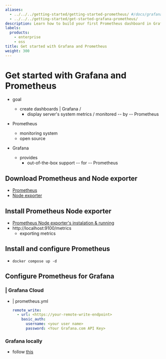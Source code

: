 ```yaml
---
aliases:
  - ../../../getting-started/getting-started-prometheus/ #/docs/grafana/latest/getting-started/getting-started-prometheus
  - ../../../getting-started/get-started-grafana-prometheus/
description: Learn how to build your first Prometheus dashboard in Grafana.
labels:
  products:
    - enterprise
    - oss
title: Get started with Grafana and Prometheus
weight: 300
---
```


# Get started with Grafana and Prometheus

* goal
  * create dashboards | Grafana /
    * display server's system metrics / monitored -- by -- Prometheus

* Prometheus
  * monitoring system
  * open source
* Grafana
  * provides
    * out-of-the-box support -- for -- Prometheus

## Download Prometheus and Node exporter

- [Prometheus](https://prometheus.io/download/#prometheus)
- [Node exporter](https://prometheus.io/download/#node_exporter)

## Install Prometheus Node exporter

* [Prometheus Node exporter's instalation & running](https://prometheus.io/docs/guides/node-exporter/#installing-and-running-the-node-exporter)
* http://localhost:9100/metrics
  * exporting metrics

## Install and configure Prometheus

* `docker compose up -d`

## Configure Prometheus for Grafana
### | Grafana Cloud
* | prometheus.yml
  ```yaml
  remote_write:
    - url: <https://your-remote-write-endpoint>
      basic_auth:
        username: <your user name>
        password: <Your Grafana.com API Key>
  ```

### Grafana locally

* follow [this](/grafana/docs/sources/datasources/prometheus/configure)
